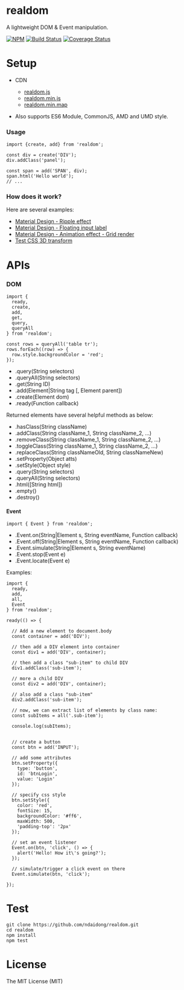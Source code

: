 # realdom
A lightweight DOM & Event manipulation.

[![NPM](https://badge.fury.io/js/realdom.svg)](https://badge.fury.io/js/realdom)
[![Build Status](https://travis-ci.org/ndaidong/realdom.svg?branch=master)](https://travis-ci.org/ndaidong/realdom)
[![Coverage Status](https://coveralls.io/repos/github/ndaidong/realdom/badge.svg?branch=master)](https://coveralls.io/github/ndaidong/realdom?branch=master)


# Setup

- CDN

  - [realdom.js](https://rawgit.com/ndaidong/realdom/master/dist/realdom.js)
  - [realdom.min.js](https://rawgit.com/ndaidong/realdom/master/dist/realdom.min.js)
  - [realdom.min.map](https://rawgit.com/ndaidong/realdom/master/dist/realdom.min.map)

- Also supports ES6 Module, CommonJS, AMD and UMD style.


### Usage

```
import {create, add} from 'realdom';

const div = create('DIV');
div.addClass('panel');

const span = add('SPAN', div);
span.html('Hello world');
// ...

```

### How does it work?

Here are several examples:

- [Material Design - Ripple effect](https://codepen.io/ndaidong/full/VbNPBa/)
- [Material Design - Floating input label](https://codepen.io/ndaidong/full/NjmYrj/)
- [Material Design - Animation effect - Grid render](https://codepen.io/ndaidong/full/WjqbjJ/)
- [Test CSS 3D transform](https://codepen.io/ndaidong/pen/JRmXvZ)


# APIs

### DOM

```
import {
  ready,
  create,
  add,
  get,
  query,
  queryAll
} from 'realdom';

const rows = queryAll('table tr');
rows.forEach((row) => {
  row.style.backgroundColor = 'red';
});

```

 - .query(String selectors)
 - .queryAll(String selectors)
 - .get(String ID)
 - .add(Element|String tag [, Element parent])
 - .create(Element dom)
 - .ready(Function callback)

Returned elements have several helpful methods as below:

 - .hasClass(String className)
 - .addClass(String className_1, String className_2, ...)
 - .removeClass(String className_1, String className_2, ...)
 - .toggleClass(String className_1, String className_2, ...)
 - .replaceClass(String classNameOld, String classNameNew)
 - .setProperty(Object atts)
 - .setStyle(Object style)
 - .query(String selectors)
 - .queryAll(String selectors)
 - .html([String html])
 - .empty()
 - .destroy()


#### Event

```
import { Event } from 'realdom';
```

- .Event.on(String|Element s, String eventName, Function callback)
- .Event.off(String|Element s, String eventName, Function callback)
- .Event.simulate(String|Element s, String eventName)
- .Event.stop(Event e)
- .Event.locate(Event e)


Examples:

```
import {
  ready,
  add,
  all,
  Event
} from 'realdom';

ready(() => {

  // Add a new element to document.body
  const container = add('DIV');

  // then add a DIV element into container
  const div1 = add('DIV', container);

  // then add a class "sub-item" to child DIV
  div1.addClass('sub-item');

  // more a child DIV
  const div2 = add('DIV', container);

  // also add a class "sub-item"
  div2.addClass('sub-item');

  // now, we can extract list of elements by class name:
  const subItems = all('.sub-item');

  console.log(subItems);


  // create a button
  const btn = add('INPUT');

  // add some attributes
  btn.setProperty({
    type: 'button',
    id: 'btnLogin',
    value: 'Login'
  });

  // specify css style
  btn.setStyle({
    color: 'red',
    fontSize: 15,
    backgroundColor: '#ff6',
    maxWidth: 500,
    'padding-top': '2px'
  });

  // set an event listener
  Event.on(btn, 'click', () => {
    alert('Hello! How it\'s going?');
  });

  // simulate/trigger a click event on there
  Event.simulate(btn, 'click');

});
```


# Test

```
git clone https://github.com/ndaidong/realdom.git
cd realdom
npm install
npm test
```



# License

The MIT License (MIT)
